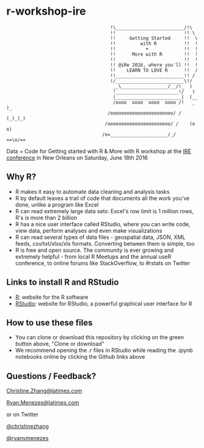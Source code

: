 # r-workshop-ire

```                                       ____________________________
                                      !\_________________________/!\
                                      !!                         !! \
                                      !!     Getting Started     !!  \
                                      !!         with R          !!  !
                                      !!           +             !!  !
                                      !!      More with R        !!  !
                                      !!                         !!  !
                                      !! @iRe 2016, where you'll !!  !
                                      !!    LEARN TO LOVE R      !!  /
                                      !!_________________________!! /
                                      !/_________________________\!/
                                       __\_________________/__/!_  )
                                       !_______________________!/   )
                                       |________________________|  (__
                                       /oooo  oooo  oooo  oooo /!   _  )_
                                     /ooooooooooooooooooooooo/ /  (_)_(_)
                                    /ooooooooooooooooooooooo/ /    (o o)
                                   /o=_____________________/_/    ==\o/==
```

Data + Code for Getting started with R &amp; More with R workshop at the [IRE conference](http://www.ire.org/conferences/ire-2016/) in New Orleans on Saturday, June 18th 2016

## Why R?

* R makes it easy to automate data cleaning and analysis tasks
* R by default leaves a trail of code that documents all the work you've done, unlike a program like Excel
* R can read extremely large data sets: Excel's row limit is 1 million rows, R's is more than 2 billion
* R has a nice user interface called RStudio, where you can write code, view data, perform analyses and even make visualizations
* R can read several types of data files - geospatial data, JSON, XML feeds, csv/txt/xlsx/xls formats. Converting between them is simple, too
* R is free and open source. The community is ever growing and extremely helpful - from local R Meetups and the annual useR conference, to online forums like StackOverflow, to #rstats on Twitter

## Links to install R and RStudio

* [R](https://www.r-project.org/): website for the R software
* [RStudio](https://www.rstudio.com/): website for RStudio, a powerful graphical user interface for R

## How to use these files

* You can clone or download this repository by clicking on the green button above, "Clone or download"
* We recommend opening the .r files in RStudio while reading the .ipynb notebooks online by clicking the Github links above

## Questions / Feedback?

Christine.Zhang@latimes.com

Ryan.Menezes@latimes.com

or on Twitter

[@christinezhang](https://twitter.com/christinezhang)

[@ryanvmenezes](https://twitter.com/ryanvmenezes)
